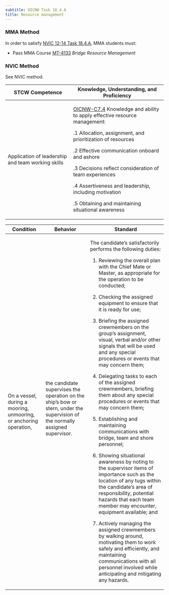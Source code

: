```yaml
---
subtitle: OICNW Task 18.4.A 
title: Resource management
---
```



### MMA Method

In order to satisfy  [NVIC 12-14  Task  18.4.A]({{site.baseurl}}/assets/images/nvic-12-14.pdf), MMA students must:

* Pass MMA Course [MT-4133]( {{site.baseurl}}/courses/MT-4133) *Bridge Resource Management*


### NVIC Method

<a onclick="togglevisibility('nvic_methods')" >See NVIC method.</a>

<div id='nvic_methods' class='hide'>

<table>
<thead>
<tr>
<th class='forty'> STCW Competence </th>
<th class='sixty'> Knowledge, Understanding, and Proficiency </th>
</tr>
</thead>




<tbody>
<tr><td markdown='1'>

Application of leadership and team working skills

</td><td markdown='1'>

[OICNW-C7.4](../../tables/21.html#OICNW-C7.4) Knowledge and ability to apply effective resource management: 

.1  Allocation, assignment, and prioritization of resources 

.2  Effective communication onboard and ashore 

.3  Decisions reflect consideration of team experiences 

.4  Assertiveness and leadership, including motivation 

.5  Obtaining and maintaining situational awareness

</td></tr>


</tbody>
</table>


<table>
<thead>
<tr><th class='twenty'>  Condition </th><th class='twenty'> Behavior </th><th  class='sixty'>Standard </th></tr>
</thead>
<tbody >



<tr><td markdown='1'>

On a vessel, during a mooring, unmooring, or anchoring operation,

</td><td markdown='1'>

the candidate supervises the operation on the ship’s bow or stern, under the supervision of the normally assigned supervisor.

<br>

<div class="tooltip">
<span class="tooltiptext">
</span>
</div>


</td><td markdown='1'>

The candidate’s satisfactorily performs the following duties:

1. Reviewing the overall plan with the Chief Mate or Master, as appropriate for the operation to be conducted;

2. Checking the assigned equipment to ensure that it is ready for use;

3. Briefing the assigned crewmembers on the group’s assignment, visual, verbal and/or other signals that will be used and any special procedures or events that may concern them;

4. Delegating tasks to each of the assigned crewmembers, briefing them about any special procedures or events that may concern them;

5. Establishing and maintaining communications with bridge, team and shore personnel;

6. Showing situational awareness by noting to the supervisor items of importance such as the location of any tugs within the candidate’s area of responsibility, potential hazards that each team member may encounter, equipment available; and

7. Actively managing the assigned crewmembers by walking around, motivating them to work safely and efficiently, and maintaining communications with all personnel involved while anticipating and mitigating any hazards.

</td></tr>
</tbody>
</table>
</div>
